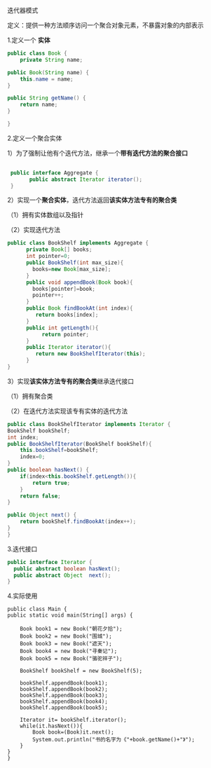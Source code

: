 迭代器模式

定义：提供一种方法顺序访问一个聚合对象元素，不暴露对象的内部表示

1.定义一个  **实体**

```java
public class Book {
    private String name;

public Book(String name) {
    this.name = name;
}

public String getName() {
    return name;
}

}
```



2.定义一个聚合实体

1）为了强制让他有个迭代方法，继承一个**带有迭代方法的聚合接口**

```java
 
 public interface Aggregate {
       public abstract Iterator iterator();
 }
```





2）实现一个**聚合实体**，迭代方法返回**该实体方法专有的聚合类**

  （1）拥有实体数组以及指针

   （2）实现迭代方法

```java
public class BookShelf implements Aggregate {
      private Book[] books;
      int pointer=0;
      public BookShelf(int max_size){
        books=new Book[max_size];
      }
      public void appendBook(Book book){
        books[pointer]=book;
        pointer++;
      }
      public Book findBookAt(int index){
         return books[index];
      }
      public int getLength(){
           return pointer;
      }
      public Iterator iterator(){
         return new BookShelfIterator(this);
      }
}
```



3）实现**该实体方法专有的聚合类**继承迭代接口

（1）拥有聚合类

（2）在迭代方法实现该专有实体的迭代方法

```java
public class BookShelfIterator implements Iterator {
BookShelf bookShelf;
int index;
public BookShelfIterator(BookShelf bookShelf){
    this.bookShelf=bookShelf;
    index=0;
}
public boolean hasNext() {
    if(index<this.bookShelf.getLength()){
        return true;
    }
    return false;
}

public Object next() {
    return bookShelf.findBookAt(index++);
}
}
```


3.迭代接口

```java
public interface Iterator {
  public abstract boolean hasNext();
  public abstract Object  next();
}
```

4.实际使用

    public class Main {
    public static void main(String[] args) {
        
        Book book1 = new Book("朝花夕拾");
        Book book2 = new Book("围城");
        Book book3 = new Book("遮天");
        Book book4 = new Book("寻秦记");
        Book book5 = new Book("骆驼祥子");
    
        BookShelf bookShelf = new BookShelf(5);
    
        bookShelf.appendBook(book1);
        bookShelf.appendBook(book2);
        bookShelf.appendBook(book3);
        bookShelf.appendBook(book4);
        bookShelf.appendBook(book5);
        
        Iterator it= bookShelf.iterator();
        while(it.hasNext()){
            Book book=(Book)it.next();
            System.out.println("书的名字为《"+book.getName()+"》");
        }
    }
    }

